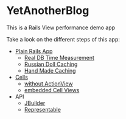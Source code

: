 # YetAnotherBlog

This is a Rails View performance demo app

Take a look on the different steps of this app:

- [Plain Rails App](https://github.com/timoschilling/YetAnotherBlog/tree/plain-rails-app)
  - [Real DB Time Measurement](https://github.com/timoschilling/YetAnotherBlog/tree/real-db-time-measurement)
  - [Russian Doll Caching](https://github.com/timoschilling/YetAnotherBlog/tree/russian-doll-caching)
  - [Hand Made Caching](https://github.com/timoschilling/YetAnotherBlog/tree/hand-made-caching)
- [Cells](https://github.com/timoschilling/YetAnotherBlog/tree/use-cells)
  - [without ActionView](https://github.com/timoschilling/YetAnotherBlog/tree/action-view-free)
  - [embedded Cell Views](https://github.com/timoschilling/YetAnotherBlog/tree/hard-core-cells)
- API
  - [JBuilder](https://github.com/timoschilling/YetAnotherBlog/tree/api-jbuilder)
  - [Representable](https://github.com/timoschilling/YetAnotherBlog/tree/api-russianepresentable)
